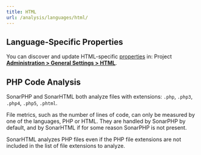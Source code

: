 ```yaml
---
title: HTML
url: /analysis/languages/html/
---
```




## Language-Specific Properties

You can discover and update HTML-specific [properties](/analysis/analysis-parameters/) in:  <!-- sonarcloud -->Project <!-- /sonarcloud -->**[Administration > General Settings > HTML](/#sonarqube-admin#/admin/settings?category=html)**.

## PHP Code Analysis
SonarPHP and SonarHTML both analyze files with extensions: `.php`, `.php3`, `.php4`, `.php5`, `.phtml`.

File metrics, such as the number of lines of code, can only be measured by one of the languages, PHP or HTML. They are handled by SonarPHP by default, and by SonarHTML if for some reason SonarPHP is not present.

SonarHTML analyzes PHP files even if the PHP file extensions are not included in the list of file extensions to analyze.
